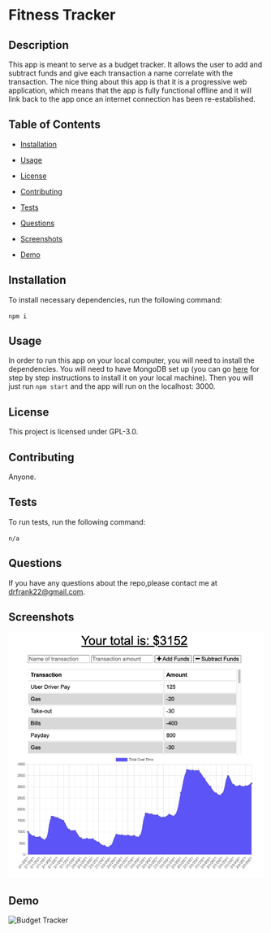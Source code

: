 # Fitness Tracker

## Description

This app is meant to serve as a budget tracker. It allows the user to add and subtract funds and give each transaction a name correlate with the transaction. The nice thing about this app is that it is a progressive web application, which means that the app is fully functional offline and it will link back to the app once an internet connection has been re-established.

## Table of Contents 

* [Installation](#installation)

* [Usage](#usage)

* [License](#license)

* [Contributing](#contributing)

* [Tests](#tests)

* [Questions](#questions)

* [Screenshots](#screenshots)

* [Demo](#demo)

## Installation

To install necessary dependencies, run the following command:

`
npm i
`

## Usage

In order to run this app on your local computer, you will need to install the dependencies. You will need to have MongoDB set up (you can go [here](https://docs.mongodb.com/mongocli/stable/install) for step by step instructions to install it on your local machine). Then you will just run `npm start` and the app will run on the localhost: 3000.

## License

This project is licensed under GPL-3.0.
  
## Contributing

Anyone.

## Tests

To run tests, run the following command:

`
n/a
`

## Questions

If you have any questions about the repo,please contact me at drfrank22@gmail.com.

## Screenshots

![Budget Tracker](./public/assets/ss1.png)

## Demo

![Budget Tracker](./public/assets/demo.gif)